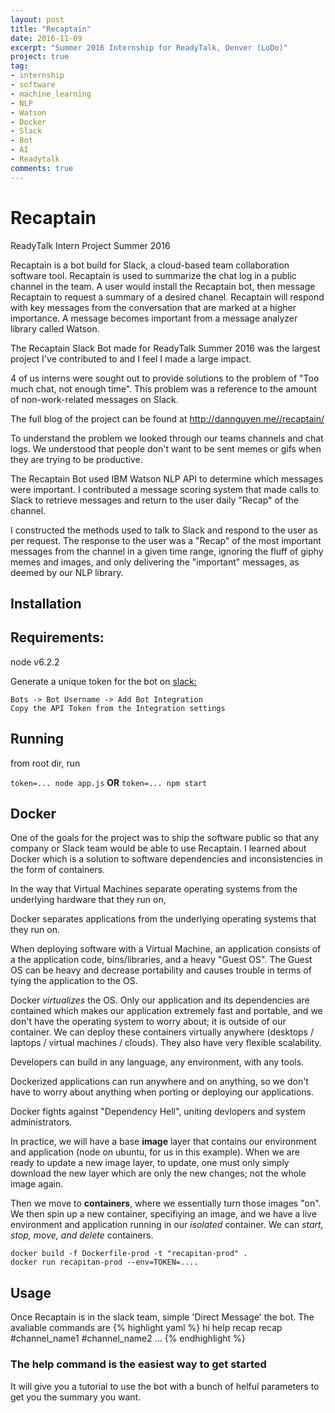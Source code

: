 ```yaml
---
layout: post
title: "Recaptain"
date: 2016-11-09
excerpt: "Summer 2016 Internship for ReadyTalk, Denver (LoDo)"
project: true
tag:
- internship
- software
- machine_learning
- NLP
- Watson
- Docker
- Slack
- Bot
- AI
- Readytalk
comments: true
---
```


# Recaptain
ReadyTalk Intern Project Summer 2016

Recaptain is a bot build for Slack, a cloud-based team collaboration software tool. Recaptain is used to summarize the chat log in a public channel in the team. A user would install the Recaptain bot, then message Recaptain to request a summary of a desired chanel. Recaptain will respond with key messages from the conversation that are marked at a higher importance. A message becomes important from a message analyzer library called Watson. 


The Recaptain Slack Bot made for ReadyTalk Summer 2016 was the largest project I've contributed to and I feel I made a large impact.

4 of us interns were sought out to provide solutions to the problem of "Too much chat, not enough time". This problem was a reference to the amount of non-work-related messages on Slack. 

The full blog of the project can be found at http://dannguyen.me//recaptain/

To understand the problem we looked through our teams channels and chat logs. We understood that people don't want to be sent memes or gifs when they are trying to be productive.

The Recaptain Bot used IBM Watson NLP API to determine which messages were important. I contributed a message scoring system that made calls to Slack to retrieve messages and return to the user daily "Recap" of the channel.

I constructed the methods used to talk to Slack and respond to the user as per request. The response to the user was a "Recap" of the most important messages from the channel in a given time range, ignoring the fluff of giphy memes and images, and only delivering the "important" messages, as deemed by our NLP library. 


## Installation

## Requirements:
node v6.2.2

Generate a unique token for the bot on 
	<a href="https://team_name.slack.com/apps/build/custom-integration">slack: </a>

	Bots -> Bot Username -> Add Bot Integration
	Copy the API Token from the Integration settings 

## Running
from root dir, run

`token=... node app.js`
	<b>OR</b>
`token=... npm start`

## Docker

One of the goals for the project was to ship the software public so that any company or Slack team would be able to use Recaptain. 
I learned about Docker which is a solution to software dependencies and inconsistencies in the form of containers. 

In the way that Virtual Machines separate operating systems from the underlying hardware that they run on,

Docker separates applications from the underlying operating systems that they run on.

When deploying software with a Virtual Machine, an application consists of a the application code, bins/libraries, and a heavy "Guest OS". The Guest OS can be heavy and decrease portability and causes trouble in terms of tying the application to the OS.

Docker <i>virtualizes</i> the OS. Only our application and its dependencies are contained which makes our application extremely fast and portable, and we don't have the operating system to worry about; it is outside of our container. We can deploy these containers virtually anywhere (desktops / laptops / virtual machines / clouds). They also have very flexible scalability. 

Developers can build in any language, any environment, with any tools. 

Dockerized applications can run anywhere and on anything, so we don't have to worry about anything when porting or deploying our applications.

Docker fights against "Dependency Hell", uniting devlopers and system administrators.

In practice, we will have a base <b>image</b> layer that contains our environment and application (node on ubuntu, for us in this example). When we are ready to update a new image layer, to update, one must only simply download the new layer which are only the new changes; not the whole image again.

Then we move to <b>containers</b>, where we essentially turn those images "on". We then spin up a new container, specifiying an image, and we have a live environment and application running in our <i>isolated</i> container. We can <i>start, stop, move, and delete</i> containers. 

```
docker build -f Dockerfile-prod -t "recapitan-prod" .
docker run recapitan-prod --env=TOKEN=....
```

## Usage
Once Recaptain is in the slack team, simple 'Direct Message' the bot.
The avaliable commands are
{% highlight yaml %}
hi
help
recap
recap #channel_name1 #channel_name2 ...
{% endhighlight %}

### The help command is the easiest way to get started
It will give you a tutorial to use the bot with a bunch of helful parameters to get you the summary you want.
